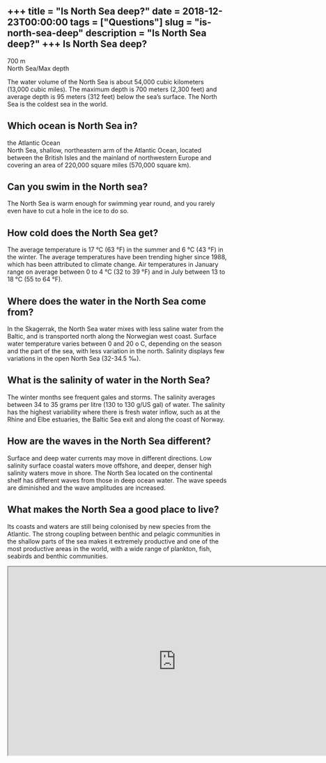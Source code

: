 +++
title = "Is North Sea deep?"
date = 2018-12-23T00:00:00
tags = ["Questions"]
slug = "is-north-sea-deep"
description = "Is North Sea deep?"
+++
Is North Sea deep?
------------------

700 m  
North Sea/Max depth

The water volume of the North Sea is about 54,000 cubic kilometers (13,000 cubic miles). The maximum depth is 700 meters (2,300 feet) and average depth is 95 meters (312 feet) below the sea’s surface. The North Sea is the coldest sea in the world.

Which ocean is North Sea in?
----------------------------

the Atlantic Ocean  
North Sea, shallow, northeastern arm of the Atlantic Ocean, located between the British Isles and the mainland of northwestern Europe and covering an area of 220,000 square miles (570,000 square km).

Can you swim in the North sea?
------------------------------

The North Sea is warm enough for swimming year round, and you rarely even have to cut a hole in the ice to do so.

How cold does the North Sea get?
--------------------------------

The average temperature is 17 °C (63 °F) in the summer and 6 °C (43 °F) in the winter. The average temperatures have been trending higher since 1988, which has been attributed to climate change. Air temperatures in January range on average between 0 to 4 °C (32 to 39 °F) and in July between 13 to 18 °C (55 to 64 °F).

Where does the water in the North Sea come from?
------------------------------------------------

In the Skagerrak, the North Sea water mixes with less saline water from the Baltic, and is transported north along the Norwegian west coast. Surface water temperature varies between 0 and 20 o C, depending on the season and the part of the sea, with less variation in the north. Salinity displays few variations in the open North Sea (32-34.5 ‰).

What is the salinity of water in the North Sea?
-----------------------------------------------

The winter months see frequent gales and storms. The salinity averages between 34 to 35 grams per litre (130 to 130 g/US gal) of water. The salinity has the highest variability where there is fresh water inflow, such as at the Rhine and Elbe estuaries, the Baltic Sea exit and along the coast of Norway.

How are the waves in the North Sea different?
---------------------------------------------

Surface and deep water currents may move in different directions. Low salinity surface coastal waters move offshore, and deeper, denser high salinity waters move in shore. The North Sea located on the continental shelf has different waves from those in deep ocean water. The wave speeds are diminished and the wave amplitudes are increased.

What makes the North Sea a good place to live?
----------------------------------------------

Its coasts and waters are still being colonised by new species from the Atlantic. The strong coupling between benthic and pelagic communities in the shallow parts of the sea makes it extremely productive and one of the most productive areas in the world, with a wide range of plankton, fish, seabirds and benthic communities.

<iframe allow="accelerometer; autoplay; clipboard-write; encrypted-media; gyroscope; picture-in-picture" allowfullscreen="" class="__youtube_prefs__  epyt-is-override  no-lazyload" data-no-lazy="1" data-origheight="433" data-origwidth="770" data-skipgform_ajax_framebjll="" height="433" id="_ytid_46966" loading="lazy" src="https://www.youtube.com/embed/IY-HDrhaLZk?enablejsapi=1&autoplay=0&cc_load_policy=0&cc_lang_pref=&iv_load_policy=1&loop=0&modestbranding=0&rel=1&fs=1&playsinline=0&autohide=2&theme=dark&color=red&controls=1&" title="YouTube player" width="770"></iframe>